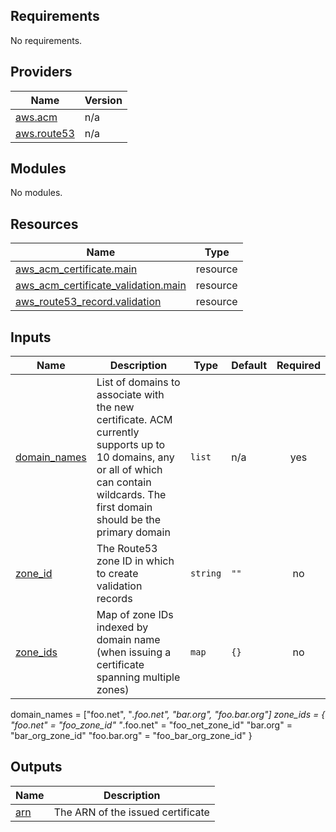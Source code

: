 ## Requirements

No requirements.

## Providers

| Name | Version |
|------|---------|
| <a name="provider_aws.acm"></a> [aws.acm](#provider\_aws.acm) | n/a |
| <a name="provider_aws.route53"></a> [aws.route53](#provider\_aws.route53) | n/a |

## Modules

No modules.

## Resources

| Name | Type |
|------|------|
| [aws_acm_certificate.main](https://registry.terraform.io/providers/hashicorp/aws/latest/docs/resources/acm_certificate) | resource |
| [aws_acm_certificate_validation.main](https://registry.terraform.io/providers/hashicorp/aws/latest/docs/resources/acm_certificate_validation) | resource |
| [aws_route53_record.validation](https://registry.terraform.io/providers/hashicorp/aws/latest/docs/resources/route53_record) | resource |

## Inputs

| Name | Description | Type | Default | Required |
|------|-------------|------|---------|:--------:|
| <a name="input_domain_names"></a> [domain\_names](#input\_domain\_names) | List of domains to associate with the new certificate. ACM currently supports up to 10 domains, any or all of which can contain wildcards. The first domain should be the primary domain | `list` | n/a | yes |
| <a name="input_zone_id"></a> [zone\_id](#input\_zone\_id) | The Route53 zone ID in which to create validation records | `string` | `""` | no |
| <a name="input_zone_ids"></a> [zone\_ids](#input\_zone\_ids) | Map of zone IDs indexed by domain name (when issuing a certificate spanning multiple zones) | `map` | `{}` | no |

domain_names = ["foo.net", "*.foo.net", "bar.org", "foo.bar.org"]
zone_ids = {
    "foo.net" = "foo_zone_id"
    "*.foo.net" = "foo_net_zone_id"
    "bar.org" = "bar_org_zone_id"
    "foo.bar.org" = "foo_bar_org_zone_id"
}

## Outputs

| Name | Description |
|------|-------------|
| <a name="output_arn"></a> [arn](#output\_arn) | The ARN of the issued certificate |